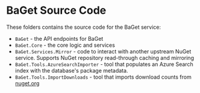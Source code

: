 # BaGet Source Code

These folders contains the source code for the BaGet service:

* `BaGet` - the API endpoints for BaGet
* `BaGet.Core` - the core logic and services
* `BaGet.Services.Mirror` - code to interact with another upstream NuGet service. Supports NuGet repository read-through caching and mirroring
* `BaGet.Tools.AzureSearchImporter` - tool that populates an Azure Search index with the database's package metadata.
* `BaGet.Tools.ImportDownloads` - tool that imports download counts from [nuget.org](https://www.nuget.org)